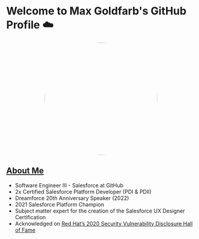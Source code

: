 <h1>Welcome to Max Goldfarb's GitHub Profile ☁️</h1>

<p align="center">
<span><img src="https://user-images.githubusercontent.com/22826414/188963864-59131c28-f74e-4322-a541-e0bcfb028ef9.gif" height="auto" width="300" style="border-radius: 50% !important;"></img></span>
</p>

## [About Me](https://goldfarb.dev)
- Software Engineer III - Salesforce at GitHub
- 2x Certified Salesforce Platform Developer (PDI & PDII)
- Dreamforce 20th Anniversary Speaker (2022)
- 2021 Salesforce Platform Champion
- Subject matter expert for the creation of the Salesforce UX Designer Certification
- Acknowledged on [Red Hat’s 2020 Security Vulnerability Disclosure Hall of Fame](https://access.redhat.com/articles/66234)
